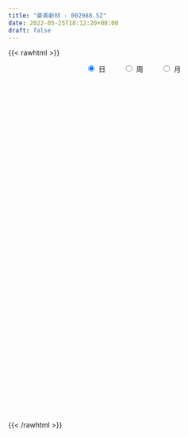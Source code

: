 ```yaml
---
title: "豪美新材 - 002988.SZ"
date: 2022-05-25T18:12:20+08:00
draft: false
---
```

{{< rawhtml >}}
    <div style="text-align: center">
        <label style="padding: 1rem;"><input style="margin-right: .5rem" type="radio" name="period" value="D" checked onclick="period_change(this)">日</label>
        <label style="padding: 1rem;"><input style="margin-right: .5rem" type="radio" name="period" value="W" onclick="period_change(this)">周</label>
        <label style="padding: 1rem;"><input style="margin-right: .5rem" type="radio" name="period" value="M" onclick="period_change(this)">月</label>
    </div>
    <div id="chart" style="height: 700px;"></div> 
    <script type="text/javascript">
        const D_v = [25151.0,30832.0,26614.0,24219.0,16867.78,15468.0,15900.78,16213.47,19778.7,24299.15,24740.52,17192.84,16323.85,14102.0,16134.39,17181.0,12009.0,11242.55,17921.99,12099.05,18896.0,14662.0,9634.15,11008.05,18023.05,11220.09,13146.24,14629.14,30107.6,21658.0,26174.15,19568.05,14621.21,11714.0,9834.0,10528.05,19477.0,21126.96,18950.16,26269.16,66980.14,44482.21,27907.73,22951.12,27289.0,28310.0,16455.41,25873.41,26183.41,25075.16,25491.0,27843.05,24734.0,28491.83,29619.96,29706.36,65410.26,50964.75,24371.22,18084.0,29843.54,20901.28,15609.0,26992.89,37939.72,42157.21,95294.35,43831.05,70991.34,58472.65,44767.97,35966.81,47878.97,33525.09,25542.33,24971.72,31445.02,42391.1,38304.87,23473.0,25121.84,23484.66,25045.72,22967.06,25549.05,40947.14,29354.0,14571.05,25604.82,23165.06,17682.0,10420.39,12194.0,27091.0,34243.1,35294.0,20171.0,16568.94,50767.34,46683.26,30343.1,29873.97,22605.0,24169.75,18800.87,20954.05,11762.0,17870.51,17525.0,18568.0,12167.0,12210.91,8452.47,20490.47,18542.4,15489.93,17496.05,12830.93,8731.95,6949.0,13188.0,15248.0,24376.0,15343.01,11742.26,33943.21,135549.09,110040.11,91103.29,61773.41,83368.86,72129.55,50811.38,49381.04,52713.94,65328.47,42040.24,28138.41,23281.0,28195.0,17254.45,18879.82,39328.5,43894.49,24305.66,27084.49,23357.91,22078.32,20317.0,32139.0,19016.17,36261.45,37238.31,19527.25,14156.0,17105.07,16997.41,31080.33,22659.16,24527.21,29576.69,69904.91,45600.94,27838.99,38578.41,42051.84,24356.25,49625.4,18907.49,41816.58,96169.54,52494.48,20838.0,47437.97,28265.94,26329.19,24745.8,17618.21,29214.92,16674.32,29431.82,19737.27,16763.36,16209.08,10804.56,12871.93,12888.38,9646.56,14953.7,16836.26,14491.71,16023.0,12980.12,8861.16,11567.99,10862.99,14412.42,20501.74,22229.68,17101.72,19645.89,22025.99,24193.93,22895.0,38653.2,18469.75,31855.67,29891.09,15738.04,12059.0,14273.6,12446.85,12936.0,18304.0,15021.63,19578.0,12915.0,77682.56,44285.96,25568.19,25194.0,24705.19,16398.53,21480.97,21454.49,14573.0,16460.0,16681.76,19847.35,14818.0,26632.0,33350.1,36456.49,23534.0,18890.36,20453.36,15260.15,14129.0,15957.0,23717.23,12466.0,14005.9,19698.0,10418.44,18203.0,14417.16,20465.15,44789.42,55120.03,25410.12]
const D_histogram = [0.0,0.0118892308,0.0299546369,0.018967027,0.0071884623,0.0049091706,0.0024316214,-0.0006712697,0.0041284461,0.0167537914,0.0091801882,0.0099673871,0.0128039252,0.0098675266,0.0115745741,0.0016916753,-0.0043093323,-0.0075528412,-0.0001249752,0.0010941435,0.0089937422,-0.0018817075,-0.0045564079,-0.0081945714,-0.0216147977,-0.0266479863,-0.0217154846,-0.0145046174,0.0025515036,0.014240109,0.0338084984,0.0252977062,0.0114715308,-0.0049875788,-0.0184766824,-0.0130815061,0.0038969622,0.0203507663,0.0155535826,0.0301805812,0.0811696278,0.1139351885,0.1026369275,0.0941112525,0.0894384333,0.0928503359,0.0746589894,0.0749940211,0.0667329372,0.0364724007,0.0133204009,-0.0323491528,-0.099045666,-0.0869842267,-0.0522729686,-0.013196094,0.047869094,0.1006371146,0.1158082744,0.1238667695,0.1305212874,0.1362685258,0.1352128996,0.1534126094,0.1723644821,0.2761149583,0.2598983462,0.2356975392,0.2647746066,0.2719445933,0.2343553742,0.2176924574,0.2301711651,0.2196909332,0.1892404359,0.1561936948,0.1560557041,0.1248991937,0.1469657207,0.1264500013,0.0456213333,0.017461787,0.0168710528,0.0072723165,-0.0400137175,-0.0157647417,-0.0398755015,-0.0716783508,-0.1527652588,-0.2307363879,-0.2752421915,-0.2839229463,-0.3291122623,-0.4416159665,-0.5218303387,-0.6095780962,-0.6391202798,-0.5246927236,-0.385514541,-0.2297354725,-0.1694220212,-0.0641108083,0.0127330255,0.0689212,0.0809102736,0.0925396625,0.0787191848,0.0357268292,-0.010862949,-0.0697550937,-0.1281022273,-0.1921447128,-0.2184242351,-0.1678561948,-0.1708624655,-0.1086792863,-0.0912351046,-0.0812621601,-0.0863226193,-0.0721937287,-0.0597471163,-0.0701416469,-0.0322127552,-0.0072005829,-0.0091034584,0.1030131111,0.2404371521,0.2771112548,0.3262853037,0.3680897725,0.5054761739,0.5211077447,0.4978387746,0.4308786337,0.3002670573,0.2410365735,0.1515188305,0.0592477952,-0.0369201504,-0.1366720673,-0.1736835305,-0.2147087329,-0.161140408,-0.1239224217,-0.105500639,-0.0733114635,-0.0390167758,-0.0439060088,-0.0623601872,-0.1000899297,-0.1014019082,-0.0764609808,-0.1087654807,-0.128722,-0.1252022422,-0.1444047087,-0.1289691133,-0.0973415691,-0.0576267454,-0.0235557103,-0.004135661,0.068910493,0.0971261211,0.0611318799,0.0310631579,-0.0031736888,-0.0231983718,-0.0006846819,-0.0277688897,0.0312954696,0.0085498691,-0.0336481301,-0.1896066023,-0.3951201256,-0.5124041511,-0.5495599746,-0.4888628079,-0.408952877,-0.3077366564,-0.2002786278,-0.1059678558,-0.0452513299,-0.0086643685,0.0202816448,0.0591419585,0.080774018,0.0921595103,0.0975729645,0.0780920758,0.0582356294,0.0252928794,0.0314914556,0.0424257719,0.0556584666,0.0820258476,0.1006657371,0.067587693,0.0074199067,-0.0740949792,-0.1451472213,-0.1805632791,-0.1901243323,-0.2144542634,-0.2838207729,-0.2845263331,-0.2396412034,-0.1479614914,-0.10024796,-0.0548333755,-0.0143662838,0.0040250533,0.025743437,0.0470991347,0.031964761,0.0297155296,0.0274558845,0.0214994921,-0.0221783999,-0.0640061323,-0.0829478525,-0.1170146763,-0.1134601939,-0.0993931956,-0.07236849,-0.0628713746,-0.038441039,-0.0089709793,0.0171301543,0.0078035707,0.0055244759,-0.0629277151,-0.1372216687,-0.1471520942,-0.1321518712,-0.0851118189,-0.0096361114,0.0378188552,0.0942762452,0.1372472993,0.1813253076,0.2144387413,0.2429224182,0.2658192461,0.2700064903,0.2846063873,0.2877261144,0.3013380888,0.3507585064,0.2954265452,0.2704770442]
const D_fast = [0.0,0.0148615385,0.0404156038,0.0341697506,0.0241883016,0.0231363024,0.0212666586,0.0179959501,0.0238277774,0.0406415705,0.0353630145,0.0386420601,0.0446795796,0.0442100625,0.0488107536,0.0393507736,0.0322724329,0.0271407138,0.0345373359,0.0360299905,0.0461780248,0.0348321482,0.0310183459,0.0253315395,0.0065076138,-0.0051875715,-0.0056839408,-0.0020992281,0.0155947689,0.0308434016,0.0588639155,0.0566775499,0.0457192572,0.0280132528,0.0099049787,0.0120297785,0.0299824873,0.051523983,0.050615195,0.0727873388,0.1440687924,0.2053181502,0.2196791211,0.2346812592,0.2523680483,0.2789925349,0.2794659357,0.2985494727,0.3069716231,0.2858291868,0.2660072873,0.2122504453,0.1207925157,0.1111078982,0.1327509142,0.1685287653,0.2415612269,0.319488526,0.3636117544,0.4026369419,0.4419217817,0.4817361516,0.5144837502,0.5710366123,0.6330796056,0.8058588214,0.8546167959,0.8893403737,0.9846110927,1.0597672277,1.0807668522,1.1185270498,1.1885485487,1.2329910501,1.2498506618,1.2558523443,1.2947282797,1.2947965678,1.3536045249,1.3647013058,1.2952779711,1.2714838716,1.2751109006,1.2673302435,1.21004078,1.2303485704,1.1962689353,1.1465464982,1.0272682755,0.8916130494,0.778296698,0.6986352067,0.5711678251,0.3482601292,0.1375881724,-0.1025541092,-0.2918763628,-0.3086219875,-0.2658224401,-0.1674772398,-0.1495192938,-0.0602357829,0.0197913072,0.0932097817,0.1254264238,0.1601907283,0.1660500468,0.1319893984,0.0826838831,0.0063529649,-0.0840197255,-0.1960983892,-0.2769839703,-0.2683799787,-0.3141018658,-0.2790885082,-0.2844531026,-0.2947956982,-0.3214368121,-0.3253563537,-0.3278465204,-0.3557764627,-0.3259007599,-0.3026887333,-0.3068674733,-0.1689976261,0.028535703,0.1344876194,0.2652329942,0.3990599061,0.662815351,0.808723858,0.9099145815,0.9506740991,0.8951292869,0.8961579465,0.8445199112,0.7670608246,0.6616628415,0.5277429078,0.4473105619,0.3526081762,0.3658913992,0.3721287801,0.364175403,0.3780367126,0.4025772063,0.3867114711,0.3526672459,0.289915021,0.2632525654,0.2690782476,0.2095823775,0.1574453582,0.1296645556,0.0743609118,0.0575542289,0.0648463808,0.0901545182,0.1183366257,0.1367227597,0.226996537,0.2794936954,0.2587824241,0.2364794916,0.2014492227,0.1756249468,0.1979674663,0.163941036,0.2308292626,0.2102211295,0.1596110978,-0.043749025,-0.3480425797,-0.5934276429,-0.7679734601,-0.8294919954,-0.8518202837,-0.8275382272,-0.7701498556,-0.7023310475,-0.6529273541,-0.6185064848,-0.5844900603,-0.530844257,-0.489018693,-0.4545933231,-0.4247866278,-0.4247444976,-0.4300420366,-0.4566615668,-0.4425901267,-0.4210493674,-0.393902056,-0.3470282131,-0.3032218893,-0.3194030102,-0.3777158198,-0.4777544505,-0.5850934979,-0.6656503755,-0.7227425118,-0.8006860088,-0.9410077114,-1.012844855,-1.0278700261,-0.9731806869,-0.9505291455,-0.9188229049,-0.8819473841,-0.8625497837,-0.8343955408,-0.8012650594,-0.8084082429,-0.8032285918,-0.7986242659,-0.7992057852,-0.8484282772,-0.9062575427,-0.945936226,-1.0092567189,-1.0340672849,-1.0448485855,-1.0359160024,-1.0421367307,-1.0273166548,-1.00008934,-0.9697056678,-0.9770813587,-0.9779793346,-1.0621634544,-1.1707628251,-1.2174812742,-1.235519019,-1.2097569213,-1.1366902418,-1.0797805613,-0.9997541101,-0.9224712311,-0.8330618959,-0.7463387769,-0.6571244954,-0.567772856,-0.4960839893,-0.4103324955,-0.3352812397,-0.2463347431,-0.1092246989,-0.0907000238,-0.0480302638]
const D_slow = [0.0,0.0029723077,0.0104609669,0.0152027237,0.0169998392,0.0182271319,0.0188350372,0.0186672198,0.0196993313,0.0238877792,0.0261828262,0.028674673,0.0318756543,0.034342536,0.0372361795,0.0376590983,0.0365817652,0.0346935549,0.0346623111,0.034935847,0.0371842826,0.0367138557,0.0355747537,0.0335261109,0.0281224115,0.0214604149,0.0160315437,0.0124053894,0.0130432653,0.0166032925,0.0250554171,0.0313798437,0.0342477264,0.0330008317,0.0283816611,0.0251112846,0.0260855251,0.0311732167,0.0350616124,0.0426067577,0.0628991646,0.0913829617,0.1170421936,0.1405700067,0.162929615,0.186142199,0.2048069464,0.2235554516,0.2402386859,0.2493567861,0.2526868863,0.2445995981,0.2198381816,0.198092125,0.1850238828,0.1817248593,0.1936921328,0.2188514115,0.2478034801,0.2787701724,0.3114004943,0.3454676257,0.3792708506,0.417624003,0.4607151235,0.5297438631,0.5947184496,0.6536428344,0.7198364861,0.7878226344,0.846411478,0.9008345923,0.9583773836,1.0133001169,1.0606102259,1.0996586496,1.1386725756,1.169897374,1.2066388042,1.2382513045,1.2496566378,1.2540220846,1.2582398478,1.2600579269,1.2500544975,1.2461133121,1.2361444367,1.218224849,1.1800335343,1.1223494374,1.0535388895,0.9825581529,0.9002800873,0.7898760957,0.659418511,0.507023987,0.347243917,0.2160707361,0.1196921009,0.0622582328,0.0199027275,0.0038750254,0.0070582818,0.0242885818,0.0445161502,0.0676510658,0.087330862,0.0962625693,0.093546832,0.0761080586,0.0440825018,-0.0039536764,-0.0585597352,-0.1005237839,-0.1432394003,-0.1704092219,-0.193217998,-0.213533538,-0.2351141929,-0.253162625,-0.2680994041,-0.2856348158,-0.2936880046,-0.2954881504,-0.2977640149,-0.2720107372,-0.2119014492,-0.1426236354,-0.0610523095,0.0309701336,0.1573391771,0.2876161133,0.4120758069,0.5197954654,0.5948622297,0.655121373,0.6930010807,0.7078130295,0.6985829919,0.664414975,0.6209940924,0.5673169092,0.5270318072,0.4960512018,0.469676042,0.4513481761,0.4415939822,0.43061748,0.4150274331,0.3900049507,0.3646544737,0.3455392285,0.3183478583,0.2861673583,0.2548667977,0.2187656205,0.1865233422,0.1621879499,0.1477812636,0.141892336,0.1408584207,0.158086044,0.1823675743,0.1976505442,0.2054163337,0.2046229115,0.1988233186,0.1986521481,0.1917099257,0.1995337931,0.2016712604,0.1932592279,0.1458575773,0.0470775459,-0.0810234919,-0.2184134855,-0.3406291875,-0.4428674067,-0.5198015708,-0.5698712278,-0.5963631917,-0.6076760242,-0.6098421163,-0.6047717051,-0.5899862155,-0.569792711,-0.5467528334,-0.5223595923,-0.5028365734,-0.488277666,-0.4819544462,-0.4740815823,-0.4634751393,-0.4495605226,-0.4290540607,-0.4038876265,-0.3869907032,-0.3851357265,-0.4036594713,-0.4399462766,-0.4850870964,-0.5326181795,-0.5862317453,-0.6571869386,-0.7283185218,-0.7882288227,-0.8252191955,-0.8502811855,-0.8639895294,-0.8675811003,-0.866574837,-0.8601389778,-0.8483641941,-0.8403730039,-0.8329441214,-0.8260801503,-0.8207052773,-0.8262498773,-0.8422514104,-0.8629883735,-0.8922420426,-0.920607091,-0.9454553899,-0.9635475124,-0.9792653561,-0.9888756158,-0.9911183606,-0.9868358221,-0.9848849294,-0.9835038104,-0.9992357392,-1.0335411564,-1.07032918,-1.1033671478,-1.1246451025,-1.1270541303,-1.1175994165,-1.0940303552,-1.0597185304,-1.0143872035,-0.9607775182,-0.9000469136,-0.8335921021,-0.7660904795,-0.6949388827,-0.6230073541,-0.5476728319,-0.4599832053,-0.386126569,-0.318507308]
const D_data = [['2021-05-14', 13.0586, 12.9997, 12.8625, 13.1174],['2021-05-17', 12.9801, 13.186, 12.7547, 13.2252],['2021-05-18', 13.2154, 13.3625, 12.9899, 13.3723],['2021-05-19', 13.2154, 13.039, 12.9409, 13.2743],['2021-05-20', 12.9703, 12.9801, 12.8625, 13.1566],['2021-05-21', 12.9507, 13.0684, 12.9409, 13.2644],['2021-05-24', 13.1762, 13.0586, 12.9409, 13.1762],['2021-05-25', 13.039, 13.039, 12.9605, 13.0782],['2021-05-26', 13.039, 13.1468, 12.9605, 13.1468],['2021-05-27', 13.1566, 13.3037, 13.088, 13.3821],['2021-05-28', 13.3331, 13.0782, 13.0488, 13.4801],['2021-05-31', 13.1174, 13.1762, 12.9507, 13.186],['2021-06-01', 13.137, 13.2252, 13.0488, 13.2448],['2021-06-02', 13.2154, 13.1664, 13.1272, 13.2154],['2021-06-03', 13.2154, 13.235, 13.1468, 13.2939],['2021-06-04', 13.2154, 13.0782, 13.039, 13.2841],['2021-06-07', 13.0782, 13.088, 13.0096, 13.1076],['2021-06-08', 13.088, 13.0978, 12.9899, 13.0978],['2021-06-09', 13.1174, 13.2448, 13.0194, 13.2841],['2021-06-10', 13.2448, 13.1958, 13.1174, 13.2841],['2021-06-11', 13.1958, 13.3135, 13.137, 13.3331],['2021-06-15', 13.3625, 13.0782, 13.0194, 13.3625],['2021-06-16', 13.0782, 13.1468, 13.0096, 13.1566],['2021-06-17', 13.0782, 13.1174, 13.0684, 13.1762],['2021-06-18', 13.137, 12.9409, 12.8723, 13.137],['2021-06-21', 12.9409, 12.9801, 12.9115, 13.0978],['2021-06-22', 12.9801, 13.088, 12.8919, 13.088],['2021-06-23', 13.088, 13.137, 13.039, 13.2056],['2021-06-24', 13.1468, 13.3233, 13.0586, 13.4017],['2021-06-25', 13.3527, 13.3429, 13.1762, 13.4311],['2021-06-28', 13.3429, 13.5488, 13.3037, 13.6174],['2021-06-29', 13.5782, 13.2546, 13.2448, 13.6566],['2021-06-30', 13.235, 13.1468, 13.0586, 13.2644],['2021-07-01', 13.2743, 13.039, 13.0292, 13.2743],['2021-07-02', 13.0978, 12.9899, 12.9409, 13.0978],['2021-07-05', 12.9899, 13.1958, 12.9899, 13.1958],['2021-07-06', 13.2546, 13.4017, 13.1272, 13.4115],['2021-07-07', 13.3723, 13.4997, 13.3331, 13.5488],['2021-07-08', 13.4801, 13.2841, 13.2056, 13.5488],['2021-07-09', 13.2252, 13.5782, 13.1664, 13.6566],['2021-07-12', 13.7252, 14.2644, 13.6076, 14.5585],['2021-07-13', 14.186, 14.3527, 14.0586, 14.5978],['2021-07-14', 14.3429, 13.9605, 13.9409, 14.3429],['2021-07-15', 13.8919, 14.0389, 13.6762, 14.0782],['2021-07-16', 14.0586, 14.1468, 13.9213, 14.284],['2021-07-19', 14.0389, 14.3429, 13.8821, 14.4213],['2021-07-20', 14.0978, 14.1272, 14.0389, 14.2448],['2021-07-21', 14.1468, 14.4017, 14.0684, 14.4017],['2021-07-22', 14.4213, 14.3625, 14.2154, 14.6076],['2021-07-23', 14.3134, 14.0586, 13.8919, 14.4409],['2021-07-26', 13.9017, 14.0586, 13.7644, 14.2644],['2021-07-27', 14.0586, 13.6174, 13.5488, 14.3821],['2021-07-28', 13.4703, 13.0292, 12.8429, 13.588],['2021-07-29', 13.1468, 13.8233, 13.1468, 13.8919],['2021-07-30', 13.6958, 14.2056, 13.6958, 14.2938],['2021-08-02', 14.2056, 14.4605, 14.1076, 14.4703],['2021-08-03', 14.4311, 15.0487, 14.3527, 15.2056],['2021-08-04', 15.0585, 15.3428, 14.735, 15.4311],['2021-08-05', 15.1958, 15.1762, 15.0487, 15.5389],['2021-08-06', 15.137, 15.284, 15.0585, 15.3428],['2021-08-09', 15.2644, 15.4507, 14.9997, 15.4703],['2021-08-10', 15.4311, 15.6271, 15.3624, 15.6566],['2021-08-11', 15.6468, 15.7154, 15.4801, 15.784],['2021-08-12', 15.6566, 16.1762, 15.5879, 16.2742],['2021-08-13', 16.1762, 16.4801, 15.9605, 16.686],['2021-08-16', 17.5389, 18.1271, 17.5291, 18.1271],['2021-08-17', 18.2742, 17.1565, 17.0095, 18.7447],['2021-08-18', 17.1369, 17.235, 16.735, 17.3428],['2021-08-19', 16.9605, 18.2153, 16.8134, 18.3722],['2021-08-20', 18.5781, 18.3624, 17.4506, 18.6173],['2021-08-23', 18.284, 18.0389, 17.7349, 18.431],['2021-08-24', 18.0389, 18.4604, 17.9997, 18.5487],['2021-08-25', 18.5291, 19.1271, 18.2349, 19.3624],['2021-08-26', 19.0094, 19.1663, 18.2938, 19.4702],['2021-08-27', 18.8134, 19.1173, 18.8134, 19.4702],['2021-08-30', 19.4212, 19.2055, 18.9996, 19.5094],['2021-08-31', 19.1075, 19.8133, 18.8232, 19.931],['2021-09-01', 19.8133, 19.6173, 19.1663, 20.5388],['2021-09-02', 19.5094, 20.5388, 19.2937, 20.9604],['2021-09-03', 20.7937, 20.2937, 19.9506, 20.8525],['2021-09-06', 20.2937, 19.5094, 19.4114, 20.5388],['2021-09-07', 19.4114, 20.078, 19.3134, 20.2839],['2021-09-08', 20.0682, 20.5388, 19.931, 20.7447],['2021-09-09', 20.2937, 20.5878, 20.2937, 21.1565],['2021-09-10', 20.98, 20.1271, 19.882, 20.98],['2021-09-13', 19.931, 21.1172, 19.931, 21.1761],['2021-09-14', 20.9604, 20.6663, 20.6074, 21.0682],['2021-09-15', 20.8721, 20.5486, 20.3133, 20.8721],['2021-09-16', 20.3722, 19.7055, 19.5584, 20.7839],['2021-09-17', 19.7839, 19.3232, 18.8428, 20.0388],['2021-09-22', 19.2545, 19.3624, 18.8232, 19.6467],['2021-09-23', 19.3624, 19.5879, 19.3624, 19.8624],['2021-09-24', 19.5879, 18.8722, 18.8722, 19.98],['2021-09-27', 18.833, 17.4114, 17.3526, 19.5977],['2021-09-28', 17.4114, 17.0095, 16.333, 17.6859],['2021-09-29', 17.0487, 16.0879, 15.9801, 17.6369],['2021-09-30', 16.1173, 16.0585, 15.8036, 16.284],['2021-10-08', 16.2056, 17.6663, 16.1958, 17.6663],['2021-10-11', 18.6271, 18.3232, 17.784, 19.431],['2021-10-12', 18.431, 19.0977, 18.1467, 19.2937],['2021-10-13', 18.8624, 18.333, 18.1957, 19.0192],['2021-10-14', 18.333, 19.2545, 18.3036, 19.4114],['2021-10-15', 19.2545, 19.3722, 18.8624, 19.6075],['2021-10-18', 19.3526, 19.5094, 19.0388, 19.6369],['2021-10-19', 19.8624, 19.2055, 19.0192, 19.8624],['2021-10-20', 19.2055, 19.3428, 19.0486, 19.7153],['2021-10-21', 19.5094, 19.0977, 19.0683, 19.6957],['2021-10-22', 18.931, 18.6369, 18.5585, 19.1957],['2021-10-25', 18.6369, 18.3722, 18.3428, 19.1173],['2021-10-26', 18.6173, 17.9114, 17.7644, 18.6173],['2021-10-27', 18.0781, 17.5291, 17.3624, 18.1075],['2021-10-28', 17.5389, 16.9997, 16.6173, 17.5977],['2021-10-29', 16.9408, 17.0585, 16.8624, 17.3232],['2021-11-01', 17.2448, 17.9212, 17.1075, 18.3722],['2021-11-02', 18.1173, 17.2252, 16.9114, 18.5291],['2021-11-03', 16.9997, 18.0683, 16.9899, 18.0781],['2021-11-04', 17.9408, 17.6173, 17.4801, 17.9997],['2021-11-05', 17.5585, 17.4997, 17.4408, 17.9212],['2021-11-08', 17.4408, 17.2252, 17.0585, 17.4899],['2021-11-09', 17.2742, 17.3918, 17.0977, 17.4899],['2021-11-10', 17.5291, 17.3526, 16.686, 17.5291],['2021-11-11', 17.2546, 16.9801, 16.9605, 17.7251],['2021-11-12', 17.0389, 17.5781, 16.9605, 17.6859],['2021-11-15', 17.8232, 17.5291, 17.0389, 17.8232],['2021-11-16', 17.5781, 17.2055, 17.2055, 17.5781],['2021-11-17', 17.2742, 18.931, 17.1369, 18.931],['2021-11-18', 20.3918, 20.029, 19.8035, 20.8231],['2021-11-19', 19.9408, 19.4212, 18.6565, 20.0094],['2021-11-22', 19.431, 20.0388, 19.431, 21.0192],['2021-11-23', 20.1957, 20.4702, 19.9016, 21.0094],['2021-11-24', 20.4996, 22.5192, 20.3231, 22.5192],['2021-11-25', 22.627, 21.8525, 21.4702, 23.3035],['2021-11-26', 22.1858, 21.8035, 21.2937, 22.2349],['2021-11-29', 21.8035, 21.4506, 21.078, 21.9113],['2021-11-30', 21.8623, 20.4898, 20.3427, 21.9211],['2021-12-01', 20.5584, 21.1761, 20.1859, 21.9113],['2021-12-02', 21.4408, 20.6467, 20.3525, 21.4408],['2021-12-03', 20.6663, 20.3035, 20.0192, 20.8231],['2021-12-06', 20.3623, 19.8526, 19.7055, 20.6957],['2021-12-07', 19.9016, 19.3035, 19.0977, 20.2839],['2021-12-08', 19.3035, 19.6859, 19.2153, 19.9016],['2021-12-09', 19.6369, 19.3526, 19.1761, 19.7643],['2021-12-10', 19.3722, 20.4996, 19.2251, 20.4996],['2021-12-13', 20.5878, 20.4996, 19.931, 21.2741],['2021-12-14', 20.3918, 20.3918, 20.1565, 20.5584],['2021-12-15', 20.1859, 20.6957, 20.1761, 21.078],['2021-12-16', 20.5878, 20.9212, 20.5388, 21.1074],['2021-12-17', 21.1466, 20.5388, 20.3427, 21.1466],['2021-12-20', 20.5976, 20.3231, 20.2937, 21.0094],['2021-12-21', 20.3918, 19.9212, 19.6957, 20.6859],['2021-12-22', 20.0486, 20.2447, 20.0388, 20.4506],['2021-12-23', 20.2447, 20.6172, 20.0388, 21.2741],['2021-12-24', 21.1172, 19.8526, 19.6957, 21.4506],['2021-12-27', 19.4604, 19.8133, 19.431, 20.0976],['2021-12-28', 19.98, 19.9996, 19.5388, 20.0584],['2021-12-29', 19.9996, 19.5977, 19.5977, 20.0486],['2021-12-30', 19.5977, 19.9408, 19.4604, 19.98],['2021-12-31', 19.6173, 20.2055, 19.6173, 20.8427],['2022-01-04', 20.2055, 20.4604, 19.8035, 20.6074],['2022-01-05', 20.4212, 20.578, 20.1271, 20.6957],['2022-01-06', 20.5878, 20.5486, 20.3231, 21.029],['2022-01-07', 20.6271, 21.5192, 20.6271, 22.4309],['2022-01-10', 21.4898, 21.3231, 20.8819, 21.6172],['2022-01-11', 21.1466, 20.5878, 20.4996, 21.3525],['2022-01-12', 20.578, 20.5486, 19.9212, 21.078],['2022-01-13', 20.7251, 20.3623, 20.1957, 21.3721],['2022-01-14', 20.3918, 20.4114, 20.1173, 20.6957],['2022-01-17', 20.1467, 20.9702, 20.0584, 21.2251],['2022-01-18', 20.9408, 20.3525, 20.3035, 21.0584],['2022-01-19', 20.3427, 21.5486, 20.2937, 21.6368],['2022-01-20', 22.3525, 20.6663, 20.5976, 22.3525],['2022-01-21', 20.7643, 20.2643, 20.1173, 20.8329],['2022-01-24', 19.029, 18.2349, 18.2349, 19.3134],['2022-01-25', 17.3232, 16.4114, 16.4114, 17.4801],['2022-01-26', 16.6075, 16.2742, 15.9311, 16.6075],['2022-01-27', 16.2742, 16.4114, 16.2742, 16.7644],['2022-01-28', 16.4409, 17.2448, 16.3526, 17.4212],['2022-02-07', 17.284, 17.4506, 17.0193, 17.6467],['2022-02-08', 17.5193, 17.8526, 17.4408, 17.9997],['2022-02-09', 18.0389, 18.2153, 17.8134, 18.2742],['2022-02-10', 18.284, 18.3918, 18.1565, 18.5192],['2022-02-11', 18.4016, 18.2447, 18.1467, 18.48],['2022-02-14', 18.2447, 18.0977, 17.9997, 18.4114],['2022-02-15', 18.1075, 18.0977, 17.9997, 18.48],['2022-02-16', 18.2349, 18.3526, 18.0291, 18.4114],['2022-02-17', 18.3722, 18.2742, 18.2349, 18.48],['2022-02-18', 18.4212, 18.2251, 17.8428, 18.4212],['2022-02-21', 18.2251, 18.1957, 18.0095, 18.3722],['2022-02-22', 18.284, 17.8428, 17.833, 18.3232],['2022-02-23', 17.9016, 17.7153, 17.4899, 17.9604],['2022-02-24', 17.7055, 17.3722, 17.2154, 17.8918],['2022-02-25', 17.5781, 17.7448, 17.3526, 17.9997],['2022-02-28', 18.0095, 17.8134, 17.4801, 18.0193],['2022-03-01', 17.8036, 17.882, 17.6663, 17.9997],['2022-03-02', 18.0193, 18.1467, 17.8428, 18.3232],['2022-03-03', 18.1467, 18.1859, 17.9506, 18.2545],['2022-03-04', 18.2153, 17.5095, 17.4506, 18.2153],['2022-03-07', 17.333, 16.8918, 16.7154, 17.5977],['2022-03-08', 16.8232, 16.1565, 16.0879, 16.9605],['2022-03-09', 16.1271, 15.7252, 15.1762, 16.2546],['2022-03-10', 15.9409, 15.686, 15.5487, 16.1369],['2022-03-11', 15.6664, 15.6664, 15.1272, 15.6762],['2022-03-14', 15.6664, 15.1468, 15.1468, 15.6664],['2022-03-15', 15.0977, 14.0389, 14.0389, 15.0977],['2022-03-16', 14.3134, 14.3821, 13.5291, 14.637],['2022-03-17', 14.588, 14.7546, 14.4213, 15.0585],['2022-03-18', 14.8625, 15.4409, 14.7056, 15.6958],['2022-03-21', 15.4409, 15.0487, 14.8919, 15.4507],['2022-03-22', 14.9213, 15.0879, 14.7644, 15.1958],['2022-03-23', 15.186, 15.1075, 14.9507, 15.186],['2022-03-24', 14.9997, 14.8625, 14.8232, 15.1958],['2022-03-25', 14.8036, 14.9017, 14.8036, 15.2546],['2022-03-28', 14.9017, 14.9213, 14.4017, 15.2154],['2022-03-29', 14.9507, 14.3919, 14.2938, 15.2448],['2022-03-30', 14.5291, 14.4115, 14.2252, 14.6174],['2022-03-31', 14.4605, 14.3036, 14.2938, 14.6958],['2022-04-01', 14.2938, 14.137, 13.9703, 14.2938],['2022-04-06', 12.7252, 13.4115, 12.7252, 13.6076],['2022-04-07', 13.4213, 13.0488, 12.8527, 13.6664],['2022-04-08', 12.8723, 12.9899, 12.8723, 13.1468],['2022-04-11', 12.9409, 12.4507, 12.2547, 12.9801],['2022-04-12', 12.4017, 12.6174, 12.2154, 12.6762],['2022-04-13', 12.588, 12.5782, 12.3527, 12.735],['2022-04-14', 12.4998, 12.6468, 12.4605, 12.7547],['2022-04-15', 12.5978, 12.3331, 12.2547, 12.5978],['2022-04-18', 12.3723, 12.4311, 11.9115, 12.4703],['2022-04-19', 12.5194, 12.4801, 12.3429, 12.735],['2022-04-20', 12.4801, 12.4507, 12.2939, 12.637],['2022-04-21', 12.3037, 11.9213, 11.9213, 12.5096],['2022-04-22', 11.8233, 11.8429, 11.6664, 12.0292],['2022-04-25', 11.7645, 10.6567, 10.6567, 11.7645],['2022-04-26', 10.6567, 9.9704, 9.9116, 10.7547],['2022-04-27', 9.9704, 10.2841, 9.5782, 10.3527],['2022-04-28', 10.3527, 10.3429, 10.1273, 10.539],['2022-04-29', 10.539, 10.6665, 10.2939, 10.7351],['2022-05-05', 10.6665, 11.1566, 10.588, 11.3527],['2022-05-06', 10.8233, 10.99, 10.7841, 11.1468],['2022-05-09', 11.22, 11.28, 11.01, 11.38],['2022-05-10', 11.08, 11.32, 11.07, 11.4],['2022-05-11', 11.38, 11.55, 11.32, 11.91],['2022-05-12', 11.53, 11.64, 11.35, 11.7],['2022-05-13', 11.64, 11.8, 11.47, 11.84],['2022-05-16', 11.78, 11.95, 11.78, 12.15],['2022-05-17', 11.95, 11.89, 11.8, 12.1],['2022-05-18', 11.93, 12.19, 11.81, 12.24],['2022-05-19', 12.12, 12.23, 11.8, 12.24],['2022-05-20', 12.3, 12.56, 12.13, 12.58],['2022-05-23', 12.59, 13.37, 12.54, 13.38],['2022-05-24', 13.24, 12.24, 12.15, 13.24],['2022-05-25', 12.2, 12.58, 12.16, 12.78]]
const W_v = [11038.81,1390278.3999999999,675392.71,356326.01,404269.02,163250.49,214349.22,528500.22,335656.54,194130.72,139286.24,157423.65,157266.6,130400.88,97118.61,72745.66,98354.13,160730.21,89126.94,128798.97,17962.07,62535.14,48271.28,54151.1,50341.36,122870.82,418766.11,200531.36,188268.26,128316.06,50847.76,56002.99,37722.91,70351.61,71833.2,66934.62,70183.73,64698.62,46209.32,46092.39,107132.65,78494.42,79285.75,265385.11,591422.34,213632.37,260661.72,322252.18,226543.53,455561.5299999999,126130.97,208166.94,114000.78,100932.62,80934.08,72168.59,53327.25,90761.07,81911.41,96351.33,189610.2,121897.39,136179.84,188536.59,131286.43,310746.6,187681.17,160585.71,122168.33,133642.07,40296.39,116799.1,16568.94,180272.67,93557.18,68923.38,84849.78,68492.95,306617.68,359186.49,237602.1,126938.77,140720.87,144971.93,98866.06,146667.97,178426.43,259013.49,147616.9,112676.54,69537.31,71951.23,58684.68,101505.02,136067.55,84408.58,78754.63,147536.71,109233.18,82380.11,138862.95,35713.51,80275.13,83201.75,125319.57]
const W_histogram = [0.0,-0.0595291168,-0.2082967711,-0.2546695422,-0.3435990399,-0.4395004405,-0.4525155519,-0.3424127313,-0.3889387901,-0.4242846865,-0.376010788,-0.3445885028,-0.2489408447,-0.2135939907,-0.1833044694,-0.1629388708,-0.187933383,-0.1292411106,-0.1095524062,-0.109515141,-0.0651197853,-0.0341632864,-0.022479544,-0.061255185,-0.0519789413,0.0068883991,0.1452058007,0.1651356486,0.2291186031,0.1673950683,0.1425968022,0.0755663133,0.0102066474,-0.0817054012,-0.161694083,-0.1595759621,-0.1708489981,-0.1523356849,-0.1256934248,-0.0311975308,0.0259147536,0.0763836422,0.1149101901,0.3513900954,0.360193067,0.2975516667,0.3254383537,0.3514287257,0.3060183139,0.2869974307,0.2673420248,0.1350909234,0.0546444218,0.0070017722,-0.0182239237,-0.0130189023,-0.0277784378,-0.0047811765,-0.0074956797,0.033905131,0.0994517824,0.1345544027,0.1634383946,0.2459777871,0.3647711998,0.5430208765,0.6760067564,0.799009215,0.8217780403,0.737984791,0.6126323155,0.3156241986,0.2080457368,0.2306238881,0.1772807795,0.0249392989,-0.0526371391,-0.1023186895,-0.0190596395,0.1776133515,0.1868979473,0.1860595749,0.1684832121,0.0946598425,0.0555490674,0.1014351292,0.0434244744,-0.0154549586,-0.2550670004,-0.3383078135,-0.3834655854,-0.4309132018,-0.4606913,-0.5793895006,-0.643046744,-0.6874223315,-0.7302104175,-0.7925000437,-0.8306514637,-0.8391483179,-0.8704919376,-0.8168082419,-0.6797362955,-0.4992253737,-0.3470376601]
const W_fast = [0.0,-0.074411396,-0.2752532431,-0.3852933997,-0.5601226574,-0.7658991681,-0.8920431674,-0.8675435297,-1.0113042861,-1.1527213541,-1.1984501526,-1.253174993,-1.2197625461,-1.2378141898,-1.2533507859,-1.273719905,-1.3456977629,-1.3193157682,-1.3270151654,-1.3543566854,-1.326241276,-1.3038255988,-1.2977617423,-1.3518511796,-1.3555696712,-1.294980231,-1.1203613792,-1.0591476192,-0.9378850139,-0.9577597816,-0.9469088472,-0.9950477578,-1.0578557618,-1.1701941607,-1.2906063632,-1.3283822329,-1.3823675184,-1.4019381265,-1.4067192225,-1.3200227112,-1.2564317384,-1.1868669393,-1.1196128439,-0.7952854148,-0.6964341764,-0.68468766,-0.5754413846,-0.4615938312,-0.4304996644,-0.37777119,-0.3305910897,-0.4290694602,-0.4958548564,-0.541747063,-0.5715287398,-0.569578444,-0.5912825889,-0.5694806217,-0.5740690448,-0.5241919513,-0.4337823544,-0.3650411334,-0.2952975428,-0.1512637035,0.0587225091,0.3727274049,0.6747149739,0.9974697362,1.2256830716,1.3263860201,1.3541916234,1.1360895562,1.0805225286,1.1607566519,1.1517337382,1.0056270823,0.9148913596,0.8396301368,0.9181242769,1.1592006058,1.2152096884,1.2608862097,1.2854306499,1.235272241,1.2100487327,1.2812935768,1.2341390406,1.171395868,0.8680170761,0.7001993096,0.5591751413,0.4039992244,0.2590483012,-0.0044972745,-0.2289162039,-0.4451473742,-0.6704880647,-0.9309027017,-1.1767169877,-1.3950009213,-1.6439675255,-1.7944858903,-1.8273480178,-1.7716434394,-1.7062151408]
const W_slow = [0.0,-0.0148822792,-0.066956472,-0.1306238575,-0.2165236175,-0.3263987276,-0.4395276156,-0.5251307984,-0.6223654959,-0.7284366676,-0.8224393646,-0.9085864903,-0.9708217014,-1.0242201991,-1.0700463165,-1.1107810342,-1.1577643799,-1.1900746576,-1.2174627591,-1.2448415444,-1.2611214907,-1.2696623123,-1.2752821983,-1.2905959946,-1.3035907299,-1.3018686301,-1.2655671799,-1.2242832678,-1.167003617,-1.1251548499,-1.0895056494,-1.0706140711,-1.0680624092,-1.0884887595,-1.1289122803,-1.1688062708,-1.2115185203,-1.2496024415,-1.2810257977,-1.2888251804,-1.282346492,-1.2632505815,-1.234523034,-1.1466755101,-1.0566272434,-0.9822393267,-0.9008797383,-0.8130225569,-0.7365179784,-0.6647686207,-0.5979331145,-0.5641603836,-0.5504992782,-0.5487488351,-0.5533048161,-0.5565595416,-0.5635041511,-0.5646994452,-0.5665733651,-0.5580970824,-0.5332341368,-0.4995955361,-0.4587359374,-0.3972414907,-0.3060486907,-0.1702934716,-0.0012917825,0.1984605212,0.4039050313,0.5884012291,0.7415593079,0.8204653576,0.8724767918,0.9301327638,0.9744529587,0.9806877834,0.9675284986,0.9419488263,0.9371839164,0.9815872543,1.0283117411,1.0748266348,1.1169474378,1.1406123985,1.1544996653,1.1798584476,1.1907145662,1.1868508266,1.1230840765,1.0385071231,0.9426407267,0.8349124263,0.7197396013,0.5748922261,0.4141305401,0.2422749572,0.0597223529,-0.1384026581,-0.346065524,-0.5558526035,-0.7734755879,-0.9776776483,-1.1476117222,-1.2724180657,-1.3591774807]
const W_data = [['2020-05-22', 12.7575, 22.4155, 12.7575, 22.4155],['2020-05-29', 24.2907, 21.4827, 20.5597, 24.2907],['2020-06-05', 20.2585, 19.6852, 19.5783, 21.4827],['2020-06-12', 19.7921, 20.239, 19.248, 20.3848],['2020-06-19', 20.2196, 19.0731, 18.9079, 20.686],['2020-06-24', 18.8787, 18.1306, 18.1209, 19.1022],['2020-07-03', 17.9946, 18.4609, 17.9363, 18.5775],['2020-07-10', 18.4609, 19.8795, 18.4609, 20.9483],['2020-07-17', 19.899, 17.7128, 17.5476, 20.3362],['2020-07-24', 17.9751, 17.2075, 17.1007, 18.5095],['2020-07-31', 17.295, 17.8585, 17.1298, 18.0431],['2020-08-07', 17.9071, 17.4504, 17.3144, 18.3443],['2020-08-14', 17.4116, 18.2277, 17.3241, 18.4124],['2020-08-21', 18.2277, 17.499, 17.431, 18.3249],['2020-08-28', 17.5282, 17.3047, 17.0812, 17.8197],['2020-09-04', 17.4019, 17.0229, 16.8578, 17.4893],['2020-09-11', 17.0035, 16.1387, 15.8667, 17.2464],['2020-09-18', 16.197, 16.9841, 16.1485, 17.7322],['2020-09-25', 17.0035, 16.44, 15.8861, 17.1007],['2020-09-30', 16.3914, 15.9833, 15.8861, 18.6261],['2020-10-09', 16.0416, 16.4108, 16.0319, 16.8189],['2020-10-16', 16.5663, 16.2262, 16.0902, 16.6829],['2020-10-23', 16.3136, 15.8958, 15.8861, 16.4497],['2020-10-30', 15.8861, 14.9728, 14.9436, 15.9833],['2020-11-06', 14.9631, 15.2643, 14.6522, 15.41],['2020-11-13', 15.3129, 15.8667, 15.138, 16.4983],['2020-11-20', 15.7307, 17.2756, 15.7307, 18.218],['2020-11-27', 17.0035, 16.1679, 15.5461, 17.0521],['2020-12-04', 16.3136, 16.9355, 16.061, 17.3144],['2020-12-11', 16.8092, 15.3614, 15.2351, 17.0424],['2020-12-18', 15.4975, 15.5558, 15.1768, 15.7307],['2020-12-25', 15.4392, 14.7105, 14.4287, 15.6627],['2020-12-31', 14.8076, 14.2538, 14.0983, 14.8076],['2021-01-08', 14.4967, 13.3113, 13.2141, 14.7493],['2021-01-15', 13.3599, 12.738, 12.0093, 13.3696],['2021-01-22', 12.7672, 13.2627, 12.6312, 13.7971],['2021-01-29', 13.1364, 12.7672, 12.6895, 13.4765],['2021-02-05', 12.6117, 12.8546, 12.2328, 13.5834],['2021-02-10', 12.9032, 12.7866, 12.4563, 13.2433],['2021-02-19', 12.8838, 13.7194, 12.8838, 13.768],['2021-02-26', 13.7291, 13.4765, 13.2336, 14.4384],['2021-03-05', 13.6514, 13.5445, 13.2822, 13.8457],['2021-03-12', 13.5834, 13.5348, 12.6798, 13.7777],['2021-03-19', 13.321, 16.78, 13.1947, 16.78],['2021-03-26', 16.4594, 14.7202, 14.0206, 17.6253],['2021-04-02', 14.5161, 13.7971, 13.5931, 14.7105],['2021-04-09', 13.7971, 14.9534, 13.7874, 15.6432],['2021-04-16', 14.9534, 15.2254, 13.8166, 15.5169],['2021-04-23', 15.274, 14.4311, 14.1762, 15.3712],['2021-04-30', 14.3723, 14.7252, 14.3134, 16.333],['2021-05-07', 14.8527, 14.7448, 14.7154, 15.4311],['2021-05-14', 14.588, 12.9997, 12.8625, 14.6076],['2021-05-21', 12.9801, 13.0684, 12.7547, 13.3723],['2021-05-28', 13.1762, 13.0782, 12.9409, 13.4801],['2021-06-04', 13.1174, 13.0782, 12.9507, 13.2939],['2021-06-11', 13.0782, 13.3135, 12.9899, 13.3331],['2021-06-18', 13.3625, 12.9409, 12.8723, 13.3625],['2021-06-25', 12.9409, 13.3429, 12.8919, 13.4311],['2021-07-02', 13.3429, 12.9899, 12.9409, 13.6566],['2021-07-09', 12.9899, 13.5782, 12.9899, 13.6566],['2021-07-16', 13.7252, 14.1468, 13.6076, 14.5978],['2021-07-23', 14.0389, 14.0586, 13.8821, 14.6076],['2021-07-30', 13.9017, 14.2056, 12.8429, 14.3821],['2021-08-06', 14.2056, 15.284, 14.1076, 15.5389],['2021-08-13', 15.2644, 16.4801, 14.9997, 16.686],['2021-08-20', 17.5389, 18.3624, 16.735, 18.7447],['2021-08-27', 18.284, 19.1173, 17.7349, 19.4702],['2021-09-03', 19.4212, 20.2937, 18.8232, 20.9604],['2021-09-10', 20.2937, 20.1271, 19.3134, 21.1565],['2021-09-17', 19.931, 19.3232, 18.8428, 21.1761],['2021-09-24', 19.2545, 18.8722, 18.8232, 19.98],['2021-09-30', 18.833, 16.0585, 15.8036, 19.5977],['2021-10-08', 16.2056, 17.6663, 16.1958, 17.6663],['2021-10-15', 18.6271, 19.3722, 17.784, 19.6075],['2021-10-22', 19.3526, 18.6369, 18.5585, 19.8624],['2021-10-29', 18.6369, 17.0585, 16.6173, 19.1173],['2021-11-05', 17.2448, 17.4997, 16.9114, 18.5291],['2021-11-12', 17.4408, 17.5781, 16.686, 17.7251],['2021-11-19', 17.8232, 19.4212, 17.0389, 20.8231],['2021-11-26', 19.431, 21.8035, 19.431, 23.3035],['2021-12-03', 21.8035, 20.3035, 20.0192, 21.9211],['2021-12-10', 20.3623, 20.4996, 19.0977, 20.6957],['2021-12-17', 20.5878, 20.5388, 19.931, 21.2741],['2021-12-24', 20.5976, 19.8526, 19.6957, 21.4506],['2021-12-31', 19.4604, 20.2055, 19.431, 20.8427],['2022-01-07', 20.2055, 21.5192, 19.8035, 22.4309],['2022-01-14', 21.4898, 20.4114, 19.9212, 21.6172],['2022-01-21', 20.1467, 20.2643, 20.0584, 22.3525],['2022-01-28', 19.029, 17.2448, 15.9311, 19.3134],['2022-02-11', 17.284, 18.2447, 17.0193, 18.5192],['2022-02-18', 18.2447, 18.2251, 17.8428, 18.48],['2022-02-25', 18.2251, 17.7448, 17.2154, 18.3722],['2022-03-04', 18.0095, 17.5095, 17.4506, 18.3232],['2022-03-11', 17.333, 15.6664, 15.1272, 17.5977],['2022-03-18', 15.6664, 15.4409, 13.5291, 15.6958],['2022-03-25', 15.4409, 14.9017, 14.7644, 15.4507],['2022-04-01', 14.9017, 14.137, 13.9703, 15.2448],['2022-04-08', 12.7252, 12.9899, 12.7252, 13.6664],['2022-04-15', 12.9409, 12.3331, 12.2154, 12.9801],['2022-04-22', 12.3723, 11.8429, 11.6664, 12.735],['2022-04-29', 11.7645, 10.6665, 9.5782, 11.7645],['2022-05-06', 10.6665, 10.99, 10.588, 11.3527],['2022-05-13', 11.22, 11.8, 11.01, 11.91],['2022-05-20', 11.78, 12.56, 11.78, 12.58],['2022-05-27', 12.59, 12.58, 12.15, 13.38]]
const M_v = [1401317.21,1674491.26,1336669.9099999999,556420.84,535544.8100000001,182919.59,829142.72,424524.9099999999,279303.16,264132.98,1141203.5299999998,1352035.4200000002,566424.15,340361.5600000001,565586.7599999999,874667.53,517074.86,359322.17,921241.8800000001,647004.7499999999,731724.7899999999,267145.2,433525.34,490927.95,324509.96]
const M_histogram = [0.0,-0.2126851282,-0.3529608369,-0.4558141125,-0.5790056022,-0.6867071752,-0.6144092714,-0.6747495131,-0.763918279,-0.7246034991,-0.5927673774,-0.444142867,-0.4126516078,-0.3583101867,-0.2222323507,0.2487495452,0.3068933402,0.4059709738,0.6797459271,0.8099958505,0.6708114095,0.5937497732,0.2980379697,-0.1280210986,-0.2589264762]
const M_fast = [0.0,-0.2658564103,-0.4943723281,-0.7111791319,-0.9791220222,-1.258500389,-1.339804803,-1.568832423,-1.8489807587,-1.9908168535,-2.0071725762,-1.9695837825,-2.0412554253,-2.0764915508,-1.9959718025,-1.4628025204,-1.3279353903,-1.1273650133,-0.6836535781,-0.3509046922,-0.3223862808,-0.2510104737,-0.4722127848,-0.9302771278,-1.1259141244]
const M_slow = [0.0,-0.0531712821,-0.1414114913,-0.2553650194,-0.4001164199,-0.5717932138,-0.7253955316,-0.8940829099,-1.0850624796,-1.2662133544,-1.4144051988,-1.5254409155,-1.6286038175,-1.7181813641,-1.7737394518,-1.7115520655,-1.6348287305,-1.533335987,-1.3633995053,-1.1609005426,-0.9931976903,-0.844760247,-0.7702507545,-0.8022560292,-0.8669876482]
const M_data = [['2020-05-29', 12.7575, 21.4827, 12.7575, 24.2907],['2020-06-30', 20.2585, 18.15, 17.9363, 21.4827],['2020-07-31', 18.15, 17.8585, 17.1007, 20.9483],['2020-08-31', 17.9071, 17.3144, 17.0812, 18.4124],['2020-09-30', 17.431, 15.9833, 15.8667, 18.6261],['2020-10-30', 16.0416, 14.9728, 14.9436, 16.8189],['2020-11-30', 14.9631, 16.5177, 14.6522, 18.218],['2020-12-31', 16.4302, 14.2538, 14.0983, 17.3144],['2021-01-29', 14.4967, 12.7672, 12.0093, 14.7493],['2021-02-26', 12.6117, 13.4765, 12.2328, 14.4384],['2021-03-31', 13.6514, 14.3801, 12.6798, 17.6253],['2021-04-30', 14.1372, 14.7252, 13.5931, 16.333],['2021-05-31', 14.8527, 13.1762, 12.7547, 15.4311],['2021-06-30', 13.137, 13.1468, 12.8723, 13.6566],['2021-07-30', 13.2743, 14.2056, 12.8429, 14.6076],['2021-08-31', 14.2056, 19.8133, 14.1076, 19.931],['2021-09-30', 19.8133, 16.0585, 15.8036, 21.1761],['2021-10-29', 16.2056, 17.0585, 16.1958, 19.8624],['2021-11-30', 17.2448, 20.4898, 16.686, 23.3035],['2021-12-31', 20.5584, 20.2055, 19.0977, 21.9113],['2022-01-28', 20.2055, 17.2448, 15.9311, 22.4309],['2022-02-28', 17.284, 17.8134, 17.0193, 18.5192],['2022-03-31', 17.8036, 14.3036, 13.5291, 18.3232],['2022-04-29', 14.2938, 10.6665, 9.5782, 14.2938],['2022-05-31', 10.6665, 12.58, 10.588, 13.38]]
        const D_a = [null,null,null,null,null,null,null,null,null,null,13.4801,null,null,null,null,null,null,12.9899,null,null,null,null,null,null,null,null,null,null,null,null,null,null,null,null,null,null,null,null,null,null,null,null,null,null,null,null,null,null,14.6076,null,null,null,12.8429,null,null,null,null,null,null,null,null,null,null,null,null,null,null,null,null,null,null,null,null,null,null,null,null,null,null,null,null,null,null,null,null,21.1761,null,null,null,null,null,null,null,null,null,null,15.8036,null,null,null,null,null,null,null,19.8624,null,null,null,null,null,null,16.6173,null,null,null,null,null,null,null,null,null,null,null,null,null,null,null,null,null,null,null,23.3035,null,null,null,null,null,null,null,19.0977,null,null,null,null,null,null,null,null,null,null,null,null,null,null,null,null,null,null,null,null,null,22.4309,null,null,null,null,null,null,null,null,null,null,null,null,15.9311,null,null,null,null,null,18.5192,null,null,null,null,null,null,null,null,null,null,null,null,null,null,null,null,null,null,null,null,null,null,null,13.5291,null,null,null,null,null,null,15.2546,null,null,null,null,null,null,null,null,null,null,null,null,null,null,null,null,null,null,null,null,9.5782,null,null,null,null,null,null,null,null,null,null,null,null,null,null,13.38,null,null]
const W_a = [null,24.2907,null,null,null,null,null,null,null,null,null,null,null,null,null,null,null,null,null,null,null,null,null,null,14.6522,null,null,null,17.3144,null,null,null,null,null,12.0093,null,null,null,null,null,null,null,null,null,17.6253,null,null,null,null,null,null,null,12.7547,null,null,null,null,null,null,null,null,null,null,null,null,null,null,null,null,21.1761,null,null,null,null,null,16.6173,null,null,null,null,null,null,null,null,null,22.4309,null,null,null,null,null,null,null,null,null,null,null,null,null,null,9.5782,null,null,null,null]
const M_a = [null,null,null,null,null,null,null,null,12.0093,null,null,null,null,null,null,null,null,null,23.3035,null,null,null,null,null,null]
        const D_b = [[{ coord: ['2021-05-28', 13.4801] }, { coord: ['2021-07-28', 12.9899] }],[{ coord: ['2021-09-13', 19.8624] }, { coord: ['2022-02-10', 16.6173] }]]
const W_b = [[{ coord: ['2020-05-29', 17.3144] }, { coord: ['2022-01-07', 14.6522] }]]
const M_b = []
    </script>
{{< /rawhtml >}}